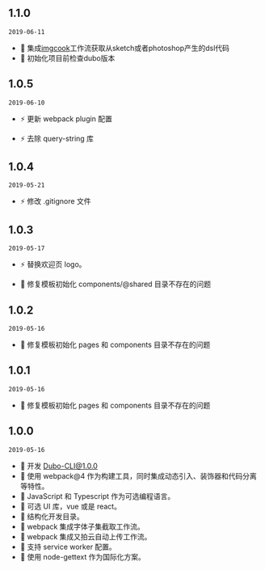 ## 1.1.0

`2019-06-11`

- 🌟 集成[imgcook](https://imgcook.taobao.org/)工作流获取从sketch或者photoshop产生的dsl代码
- 🌟 初始化项目前检查dubo版本

## 1.0.5

`2019-06-10`

- ⚡️ 更新 webpack plugin 配置

- ⚡️ 去除 query-string 库

## 1.0.4

`2019-05-21`

- ⚡️ 修改 .gitignore 文件

## 1.0.3

`2019-05-17`

- ⚡️ 替换欢迎页 logo。

- 🐞 修复模板初始化 components/@shared 目录不存在的问题

## 1.0.2

`2019-05-16`

- 🐞 修复模板初始化 pages 和 components 目录不存在的问题

## 1.0.1

`2019-05-16`

- 🐞 修复模板初始化 pages 和 components 目录不存在的问题

## 1.0.0

`2019-05-16`

- 🌟 开发 Dubo-CLI@1.0.0
- 🌟 使用 webpack@4 作为构建工具，同时集成动态引入、装饰器和代码分离等特性。
- 🌟 JavaScript 和 Typescript 作为可选编程语言。
- 🌟 可选 UI 库，vue 或是 react。
- 🌟 结构化开发目录。
- 🌟 webpack 集成字体子集截取工作流。
- 🌟 webpack 集成又拍云自动上传工作流。
- 🌟 支持 service worker 配置。
- 🌟 使用 node-gettext 作为国际化方案。
